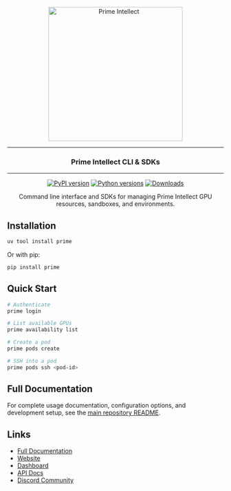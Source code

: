 <p align="center">
  <picture>
    <source media="(prefers-color-scheme: light)" srcset="https://github.com/user-attachments/assets/40c36e38-c5bd-4c5a-9cb3-f7b902cd155d">
    <source media="(prefers-color-scheme: dark)" srcset="https://github.com/user-attachments/assets/6414bc9b-126b-41ca-9307-9e982430cde8">
    <img alt="Prime Intellect" src="https://github.com/user-attachments/assets/6414bc9b-126b-41ca-9307-9e982430cde8" width="312" style="max-width: 100%;">
  </picture>
</p>

---

<h3 align="center">
Prime Intellect CLI & SDKs
</h3>

---

<div align="center">

[![PyPI version](https://img.shields.io/pypi/v/prime?cacheSeconds=60)](https://pypi.org/project/prime/)
[![Python versions](https://img.shields.io/pypi/pyversions/prime?cacheSeconds=60)](https://pypi.org/project/prime/)
[![Downloads](https://img.shields.io/pypi/dm/prime)](https://pypi.org/project/prime/)

Command line interface and SDKs for managing Prime Intellect GPU resources, sandboxes, and environments.
</div>

## Installation

```bash
uv tool install prime
```

Or with pip:
```bash
pip install prime
```

## Quick Start

```bash
# Authenticate
prime login

# List available GPUs
prime availability list

# Create a pod
prime pods create

# SSH into a pod
prime pods ssh <pod-id>
```

## Full Documentation

For complete usage documentation, configuration options, and development setup, see the [main repository README](https://github.com/PrimeIntellect-ai/prime-cli).

## Links

- [Full Documentation](https://github.com/PrimeIntellect-ai/prime-cli)
- [Website](https://primeintellect.ai)
- [Dashboard](https://app.primeintellect.ai)
- [API Docs](https://api.primeintellect.ai/docs)
- [Discord Community](https://discord.gg/primeintellect)
